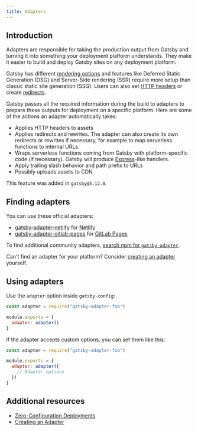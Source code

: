 ```yaml
---
title: Adapters
---
```


## Introduction

Adapters are responsible for taking the production output from Gatsby and turning it into something your deployment platform understands. They make it easier to build and deploy Gatsby sites on any deployment platform.

Gatsby has different [rendering options](/docs/conceptual/rendering-options/) and features like Deferred Static Generation (DSG) and Server-Side rendering (SSR) require more setup than classic static site generation (SSG). Users can also set [HTTP headers](/docs/how-to/previews-deploys-hosting/headers/) or create [redirects](/docs/reference/config-files/actions/#createRedirect).

Gatsby passes all the required information during the build to adapters to prepare these outputs for deployment on a specific platform. Here are some of the actions an adapter automatically takes:

- Applies HTTP headers to assets
- Applies redirects and rewrites. The adapter can also create its own redirects or rewrites if necessary, for example to map serverless functions to internal URLs.
- Wraps serverless functions coming from Gatsby with platform-specific code (if necessary). Gatsby will produce [Express](https://expressjs.com/)-like handlers.
- Apply trailing slash behavior and path prefix to URLs
- Possibly uploads assets to CDN

This feature was added in `gatsby@5.12.0`.

## Finding adapters

You can use these official adapters:

- [gatsby-adapter-netlify](https://github.com/gatsbyjs/gatsby/tree/master/packages/gatsby-adapter-netlify) for [Netlify](https://www.netlify.com/)
- [gatsby-adapter-gitlab-pages](https://github.com/whatwedo/gatsby-adapter-gitlab-pages) for [GitLab Pages]([https://www.netlify.com/](https://docs.gitlab.com/ee/user/project/pages/))

To find additional community adapters, [search npm for `gatsby-adapter`](https://www.npmjs.com/search?q=gatsby-adapter-).

Can't find an adapter for your platform? Consider [creating an adapter](/docs/how-to/previews-deploys-hosting/creating-an-adapter/) yourself.

## Using adapters

Use the `adapter` option inside `gatsby-config`:

```js:title=gatsby-config.js
const adapter = require("gatsby-adapter-foo")

module.exports = {
  adapter: adapter()
}
```

If the adapter accepts custom options, you can set them like this:

```js:title=gatsby-config.js
const adapter = require("gatsby-adapter-foo")

module.exports = {
  adapter: adapter({
    // Adapter options
  })
}
```

## Additional resources

- [Zero-Configuration Deployments](/docs/how-to/previews-deploys-hosting/zero-configuration-deployments/)
- [Creating an Adapter](/docs/how-to/previews-deploys-hosting/creating-an-adapter/)
